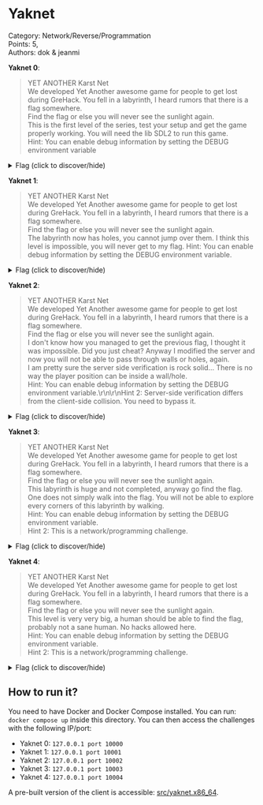 # Yaknet
Category: Network/Reverse/Programmation  
Points: 5,   
Authors: dok & jeanmi  

**Yaknet 0**:

> YET ANOTHER Karst Net  
> We developed Yet Another awesome game for people to get lost during GreHack. You fell in a labyrinth, I heard rumors that there is a flag somewhere.  
> Find the flag or else you will never see the sunlight again.  
> This is the first level of the series, test your setup and get the game properly working. You will need the lib SDL2 to run this game.  
> Hint: You can enable debug information by setting the DEBUG environment variable  

<details>
    <summary>Flag (click to discover/hide)</summary>
    <p>GH22{L4B1RY4TH3_h3ll0_W0rld}</p>
</details>

**Yaknet 1**:

> YET ANOTHER Karst Net  
> We developed Yet Another awesome game for people to get lost during GreHack. You fell in a labyrinth, I heard rumors that there is a flag somewhere.  
> Find the flag or else you will never see the sunlight again.  
> The labyrinth now has holes, you cannot jump over them. I think this level is impossible, you will never get to my flag.
> Hint: You can enable debug information by setting the DEBUG environment variable.

<details>
    <summary>Flag (click to discover/hide)</summary>
    <p>GH22{L4B1RY4TH3_pr0_w4llH4Ck}</p>
</details>

**Yaknet 2**:

> YET ANOTHER Karst Net  
> We developed Yet Another awesome game for people to get lost during GreHack. You fell in a labyrinth, I heard rumors that there is a flag somewhere.  
> Find the flag or else you will never see the sunlight again.  
> I don't know how you managed to get the previous flag, I thought it was impossible. Did you just cheat? 
> Anyway I modified the server and now you will not be able to pass through walls or holes, again.  
> I am pretty sure the server side verification is rock solid... There is no way the player position can be inside a wall/hole.  
> Hint: You can enable debug information by setting the DEBUG environment variable.\r\n\r\nHint 2: Server-side verification differs from the client-side collision. You need to bypass it.

<details>
    <summary>Flag (click to discover/hide)</summary>
    <p>GH22{L4B1RY4TH3_n0CliP_Bl1nD}</p>
</details>

**Yaknet 3**:

> YET ANOTHER Karst Net  
> We developed Yet Another awesome game for people to get lost during GreHack. You fell in a labyrinth, I heard rumors that there is a flag somewhere.   
> Find the flag or else you will never see the sunlight again.  
> This labyrinth is huge and not completed, anyway go find the flag. One does not simply walk into the flag. You will not be able to explore every corners of this labyrinth by walking.  
> Hint: You can enable debug information by setting the DEBUG environment variable.  
> Hint 2: This is a network/programming challenge.

<details>
    <summary>Flag (click to discover/hide)</summary>
    <p>GH22{L4B1RY4TH3_az7ec_4bducti0n}</p>
</details>

**Yaknet 4**:

> YET ANOTHER Karst Net  
> We developed Yet Another awesome game for people to get lost during GreHack. You fell in a labyrinth, I heard rumors that there is a flag somewhere.  
> Find the flag or else you will never see the sunlight again.  
> This level is very very big, a human should be able to find the flag, probably not a sane human. No hacks allowed here.  
> Hint: You can enable debug information by setting the DEBUG environment variable.  
> Hint 2: This is a network/programming challenge.

<details>
    <summary>Flag (click to discover/hide)</summary>
    <p>GH22{L4B1RY4TH3_the_ne7rUnner}</p>
</details>

## How to run it?
You need to have Docker and Docker Compose installed.
You can run: ``docker compose up`` inside this directory. You can then access the challenges
with the following IP/port:
* Yaknet 0: `127.0.0.1 port 10000`
* Yaknet 1: `127.0.0.1 port 10001`
* Yaknet 2: `127.0.0.1 port 10002`
* Yaknet 3: `127.0.0.1 port 10003`
* Yaknet 4: `127.0.0.1 port 10004`

A pre-built version of the client is accessible: [src/yaknet.x86_64](src/yaknet.x86_64).
